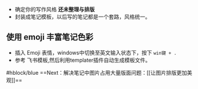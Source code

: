 - 确定你的写作风格 **还未整理与排版**
- 封装成笔记模板，以后写的笔记都是一个套路，风格统一。
## 使用 emoji 丰富笔记色彩
-   插入 Emoji 表情，windows中切换至英文输入状态下，按下 `win键 + .`
-   参考 飞书模板,然后利用templater插件自动生成模板文件。

#hblock/blue    ==Next：解决笔记中图片占用大量版面问题：[[让图片排版更加美观]]==